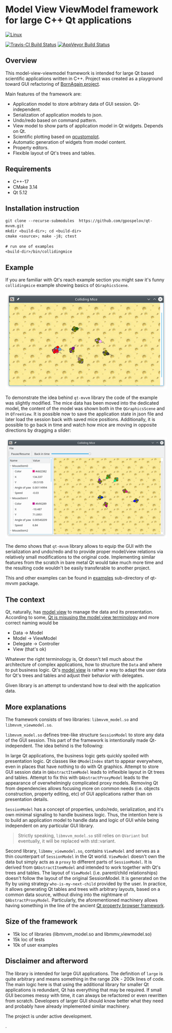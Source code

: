 # Model View ViewModel framework for large C++ Qt applications

[![Linux](https://github.com/gpospelov/qt-mvvm/workflows/linux-build/badge.svg)](https://github.com/gpospelov/qt-mvvm/actions)

[![Travis-CI Build Status](https://travis-ci.org/gpospelov/qt-mvvm.svg?branch=master)](https://travis-ci.org/gpospelov/qt-mvvm)
[![AppVeyor Build Status](https://ci.appveyor.com/api/projects/status/github/gpospelov/qt-mvvm?branch=master&svg=true)](https://ci.appveyor.com/project/gpospelov/qt-mvvm)

## Overview

This model-view-viewmodel framework is intended for large Qt based 
scientific applications written in C++.
Project was created as a playground toward GUI refactoring
of [BornAgain project](https://www.bornagainproject.org).

Main features of the framework are:

+ Application model to store arbitrary data of GUI session. Qt-independent.
+ Serialization of application models to json.
+ Undo/redo based on command pattern.
+ View model to show parts of application model in Qt widgets. Depends on Qt.
+ Scientific plotting based on [qcustomplot](https://www.qcustomplot.com/).
+ Automatic generation of widgets from model content.
+ Property editors.
+ Flexible layout of Qt's trees and tables.

## Requirements

+ C++-17
+ CMake 3.14
+ Qt 5.12

## Installation instruction

```
git clone --recurse-submodules  https://github.com/gpospelov/qt-mvvm.git
mkdir <build-dir>; cd <build-dir>
cmake <source>; make -j8; ctest

# run one of examples
<build-dir>/bin/collidingmice
```

## Example

If you are familiar with Qt's reach example section you might saw
it's funny `collidingmice` example showing basics of
`QGraphicsScene`.

![alt text](doc/colliding-mice-before.png)

To demonstrate the idea behind `qt-mvvm` library the code of the example was 
slightly modified. The mice data has been moved into the dedicated model, 
the content of the model was shown both in the `QGraphicsScene` and in `QTreeView`. 
It is possible now to save the application state in json file and later load 
the session back with saved mice positions. Additionally, it is possible to go 
back in time and watch how mice are moving in opposite directions by dragging a 
slider:

![alt text](doc/colliding-mice-after.png)

The demo shows that `qt-mvvm` library allows 
to equip the GUI with the serialization and undo/redo and to provide proper 
model/view relations via relatively small modifications to the original code.
Implementing similar features from the scratch in bare metal Qt would take
much more time and the resulting code wouldn't be easily transferable to another project.

This and other examples can be found in [examples](examples/README.md) sub-directory of qt-mvvm package.

## The context

Qt, naturally, has [model view](https://doc.qt.io/qt-5/model-view-programming.html)
to manage the data and its presentation.
According to some, [Qt is misusing the model view terminology](https://stackoverflow.com/questions/5543198/why-qt-is-misusing-model-view-terminology)
and more correct naming would be

+ Data -> Model
+ Model -> ViewModel
+ Delegate -> Controller
+ View (that's ok)

Whatever the right terminology is, Qt doesn't tell much about the architecture of
complex applications, how to structure the `Data` and where to put business logic.
Qt's [model view](https://doc.qt.io/qt-5/model-view-programming.html) is rather a way to adapt the user
data for Qt's trees and tables and adjust their behavior with delegates.

Given library is an attempt to understand how to deal with the application data.

## More explanations

The framework consists of two libraries: `libmvvm_model.so` and `libmvvm_viewmodel.so`.

`libmvvm_model.so` defines tree-like structure `SessionModel` to store
any data of the GUI session. This part of the framework 
is intentionally made Qt-independent. The idea behind is the following:

In large Qt applications, the business logic gets quickly spoiled with presentation
logic. Qt classes like `QModelIndex` start to appear everywhere,
even in places that have nothing to do with Qt graphics. Attempt to store GUI
session data in `QAbstractItemModel` leads to inflexible layout in Qt trees and tables. Attempt to fix this with `QAbstractProxyModel` leads to the appearance of
overwhelmingly complicated proxy models. Removing Qt from dependencies allows
focusing more on common needs (i.e. objects construction, property editing, etc) of GUI applications rather than on presentation details.

`SessionModel` has a concept of properties, undo/redo,
serialization, and it's own minimal signaling to handle business logic.
Thus, the intention here is to build an application model to handle data and logic of GUI  while being independent on any particular GUI library.

> Strictly speaking, `libmvvm_model.so` still relies on `QVariant` but eventually, it will be replaced with std::variant.

Second library, `libmmv_viewmodel.so`, contains `ViewModel` and serves
as a thin counterpart of `SessionModel` in the Qt world.
`ViewModel` doesn't own the data but simply acts
as a `proxy` to different parts of `SessionModel`.
It is derived from `QAbstractItemModel` and intended to work together with Qt's trees and tables. The layout of `ViewModel` (i.e. parent/child relationships) doesn't follow the layout of the original SessionModel. It is generated on the fly
by using strategy `who-is-my-next-child` provided
by the user. In practice, it allows generating Qt tables and trees with arbitrary layouts, based on a common data source, without diving into the nightmare of
`QAbstractProxyModel`.
Particularly, the aforementioned machinery allows having something in the line of the ancient [Qt property browser framework](https://doc.qt.io/archives/qq/qq18-propertybrowser.html). 


## Size of the framework

+ 15k loc of libraries (libmvvm_model.so and libmmv_viewmodel.so)
+ 15k loc of tests
+ 10k of user examples

## Disclaimer and afterword

The library is intended for large GUI applications.
The definition of `large` is quite arbitrary and means something 
in the range 20k - 200k lines of code. 
The main logic here is that using the additional library for smaller Qt applications 
is redundant, Qt has everything that may be required. If small GUI becomes
messy with time, it can always be refactored or even rewritten from scratch.
Developers of larger GUI should know better what they need and probably 
have already implemented similar machinery.

The project is under active development.

.

